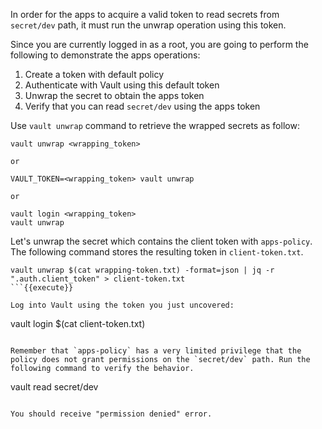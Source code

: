 In order for the apps to acquire a valid token to read secrets from `secret/dev` path, it must run the unwrap operation using this token.

Since you are currently logged in as a root, you are going to perform the following to demonstrate the apps operations:

1. Create a token with default policy
2. Authenticate with Vault using this default token
3. Unwrap the secret to obtain the apps token
4. Verify that you can read `secret/dev` using the apps token


Use `vault unwrap` command to retrieve the wrapped secrets as follow:

```
vault unwrap <wrapping_token>

or

VAULT_TOKEN=<wrapping_token> vault unwrap

or

vault login <wrapping_token>
vault unwrap
```

Let's unwrap the secret which contains the client token with `apps-policy`. The following command stores the resulting token in `client-token.txt`.

```
vault unwrap $(cat wrapping-token.txt) -format=json | jq -r ".auth.client_token" > client-token.txt
```{{execute}}

Log into Vault using the token you just uncovered:

```
vault login $(cat client-token.txt)
```{{execute}}

Remember that `apps-policy` has a very limited privilege that the policy does not grant permissions on the `secret/dev` path. Run the following command to verify the behavior.

```
vault read secret/dev
```{{execute}}

You should receive "permission denied" error.
